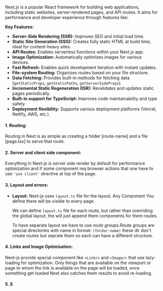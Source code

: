 Next.js is a popular React framework for building web applications, including static websites, server-rendered pages, and API routes.  It aims for performance and developer experience through features like:

**Key Features:**

* **Server-Side Rendering (SSR):** Improves SEO and initial load time.
* **Static Site Generation (SSG):** Creates fully static HTML at build time, ideal for content-heavy sites.
* **API Routes:** Enables serverless functions within your Next.js app.
* **Image Optimization:** Automatically optimizes images for various devices.
* **Fast Refresh:**  Enables quick development iteration with instant updates.
* **File-system Routing:**  Organizes routes based on your file structure.
* **Data Fetching:**  Provides built-in methods for fetching data (`getStaticProps`, `getStaticPaths`, `getServerSideProps`).
* **Incremental Static Regeneration (ISR):**  Revalidates and updates static pages periodically.
* **Built-in support for TypeScript:** Improves code maintainability and type safety.
* **Deployment flexibility:** Supports various deployment platforms (Vercel, Netlify, AWS, etc.).

#### 1. Routing:

Routing in Next is as simple as creating a folder [route-name] and a file [page.tsx] to serve that route.

#### 2. Server and client side component:

Everything in Next-js is server side render by default for performance optimization and if some component req browser actions that one have to use `'use client'` directive at top of the page.

#### 3. Layout and errors:

* **Layout:** Next-js uses `layout.ts` file for the layout. Any Component You define there will be visible to every page.
  
	We can define `layout.ts` file for each route, but rather than overriding the global layout, the will just append them components for them routes. 

	To have separate layout we have to use _route groups_.Route groups are special directories with name in format: `(folder-name)` these dir don't create routes but seprate them so each can have a different structure.

#### 4. Links and Image Optimisation:

Next-js provide special component like `<Link/>` and `<Image/>` that use lazy-loading for optimization. Only things that are available on the viewport or page to whom the link is available on the page will be loaded, once something get loaded Next also catches them results to avoid re-loading.

#### 5. S
